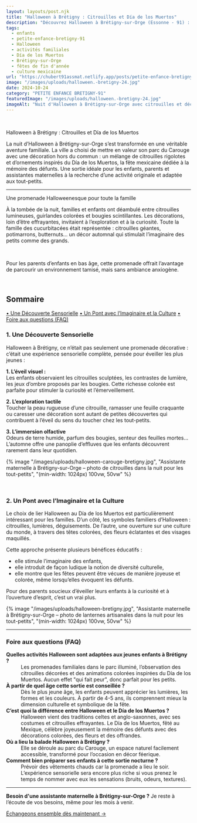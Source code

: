 ```yaml
---
layout: layouts/post.njk
title: "Halloween à Brétigny : Citrouilles et Día de los Muertos"
description: "Découvrez Halloween à Brétigny-sur-Orge (Essonne - 91) : citrouilles rigolotes, décorations Día de los Muertos et expériences sensorielles en famille."
tags: 
  - enfants
  - petite-enfance-bretigny-91
  - Halloween
  - activités familiales
  - Día de los Muertos
  - Brétigny-sur-Orge
  - fêtes de fin d'année
  - culture mexicaine
url: "https://chubert91assmat.netlify.app/posts/petite-enfance-bretigny-91/halloween-24/"
image: "/images/uploads/halloween.-bretigny-24.jpg"
date: 2024-10-24
category: "PETITE ENFANCE BRETIGNY-91"
featuredImage: "/images/uploads/halloween.-bretigny-24.jpg"
imageAlt: "Nuit d'Halloween à Brétigny-sur-Orge avec citrouilles et décorations Día de los Muertos au parc du Carouge"
---
```


<br>

Halloween à Brétigny : Citrouilles et Día de los Muertos

La nuit d’Halloween à Brétigny-sur-Orge s’est transformée en une véritable aventure familiale. La ville a choisi de mettre en valeur son parc du Carouge avec une décoration hors du commun : un mélange de citrouilles rigolotes et d’ornements inspirés du Día de los Muertos, la fête mexicaine dédiée à la mémoire des défunts.
Une sortie idéale pour les enfants, parents et assistantes maternelles à la recherche d’une activité originale et adaptée aux tout-petits.

---

Une promenade Halloweenesque pour toute la famille

À la tombée de la nuit, familles et enfants ont déambulé entre citrouilles lumineuses, guirlandes colorées et bougies scintillantes.
Les décorations, loin d’être effrayantes, invitaient à l’exploration et à la curiosité. Toute la famille des cucurbitacées était représentée : citrouilles géantes, potimarrons, butternuts… un décor automnal qui stimulait l’imaginaire des petits comme des grands.

<br>

<div class="highlighted-note">
  <p>Pour les parents d’enfants en bas âge, cette promenade offrait l’avantage de parcourir un environnement tamisé, mais sans ambiance anxiogène.</p>
</div>

<br>

<div id="sommaire">
  <h2>Sommaire</h2>
  <a href="#decouverte" class="styled-link-sommaire">• Une Découverte Sensorielle</a>
  <a href="#imaginaire" class="styled-link-sommaire">• Un Pont avec l’Imaginaire et la Culture</a>
  <a href="#questions" class="styled-link-sommaire">• Foire aux questions (FAQ)</a>
</div>


### **<span id="decouverte">1. Une Découverte Sensorielle</span>** 

Halloween à Brétigny, ce n’était pas seulement une promenade décorative : c’était une expérience sensorielle complète, pensée pour éveiller les plus jeunes :

**1. L’éveil visuel :**  
Les enfants observaient les citrouilles sculptées, les contrastes de lumière, les jeux d’ombre proposés par les bougies. Cette richesse colorée est parfaite pour stimuler la curiosité et l’émerveillement.

**2. L’exploration tactile**  
Toucher la peau rugueuse d’une citrouille, ramasser une feuille craquante ou caresser une décoration sont autant de petites découvertes qui contribuent à l’éveil du sens du toucher chez les tout-petits.

**3. L’immersion olfactive**  
Odeurs de terre humide, parfum des bougies, senteur des feuilles mortes… L’automne offre une panoplie d’effluves que les enfants découvrent rarement dans leur quotidien.

{% image "/images/uploads/halloween-carouge-bretigny.jpg", "Assistante maternelle à Brétigny-sur-Orge – photo de citrouilles dans la nuit pour les tout-petits", "(min-width: 1024px) 100vw, 50vw" %}

<br>

### **<span id="imaginaire">2. Un Pont avec l’Imaginaire et la Culture</span>**

Le choix de lier Halloween au Día de los Muertos est particulièrement intéressant pour les familles. D’un côté, les symboles familiers d’Halloween : citrouilles, lumières, déguisements. De l’autre, une ouverture sur une culture du monde, à travers des têtes colorées, des fleurs éclatantes et des visages maquillés.

Cette approche présente plusieurs bénéfices éducatifs :

- elle stimule l’imaginaire des enfants,
- elle introduit de façon ludique la notion de diversité culturelle,
- elle montre que les fêtes peuvent être vécues de manière joyeuse et colorée, même lorsqu’elles évoquent les défunts.

Pour des parents soucieux d’éveiller leurs enfants à la curiosité et à l’ouverture d’esprit, c’est un vrai plus.

{% image "/images/uploads/halloween-bretigny.jpg", "Assistante maternelle à Brétigny-sur-Orge – photo de lanternes artisanales dans la nuit pour les tout-petits", "(min-width: 1024px) 100vw, 50vw" %}

---

### **<span id="questions">Foire aux questions (FAQ)</span>**



<dl>
  <dt><strong>Quelles activités Halloween sont adaptées aux jeunes enfants à Brétigny ?</strong></dt>
  <dd>Les promenades familiales dans le parc illuminé, l’observation des citrouilles décorées et des animations colorées inspirées du Día de los Muertos. Aucun effet "qui fait peur", donc parfait pour les petits.</dd>

  <dt><strong> À partir de quel âge cette sortie est conseillée ?</strong></dt>
  <dd> Dès le plus jeune âge, les enfants peuvent apprécier les lumières, les formes et les couleurs. À partir de 4-5 ans, ils comprennent mieux la dimension culturelle et symbolique de la fête.</dd>

  <dt><strong>C’est quoi la différence entre Halloween et le Día de los Muertos ?</strong></dt>
  <dd>Halloween vient des traditions celtes et anglo-saxonnes, avec ses costumes et citrouilles effrayantes. Le Día de los Muertos, fêté au Mexique, célèbre joyeusement la mémoire des défunts avec des décorations colorées, des fleurs et des offrandes.</dd>

  <dt><strong>Où a lieu la balade Halloween à Brétigny ?</strong></dt>
  <dd>Elle se déroule au parc du Carouge, un espace naturel facilement accessible, transformé pour l’occasion en décor féerique.</dd>

<dt><strong>Comment bien préparer ses enfants à cette sortie nocturne ?</strong></dt>
  <dd>Prévoir des vêtements chauds car la promenade a lieu le soir. L’expérience sensorielle sera encore plus riche si vous prenez le temps de nommer avec eux les sensations (bruits, odeurs, textures).</dd>

 
</dl>
<script type="application/ld+json">
{
  "@context": "https://schema.org",
  "@type": "FAQPage",
  "mainEntity": [
    {
      "@type": "Question",
      "name": "Quelles activités Halloween sont adaptées aux jeunes enfants à Brétigny ?",
      "acceptedAnswer": {
        "@type": "Answer",
        "text": "Les promenades familiales dans le parc illuminé, l’observation des citrouilles décorées et des animations colorées inspirées du Día de los Muertos. Aucun effet \\\"qui fait peur\\\", donc parfait pour les petits."
      }
    },
    {
      "@type": "Question",
      "name": "À partir de quel âge cette sortie est conseillée ?",
      "acceptedAnswer": {
        "@type": "Answer",
        "text": "Dès le plus jeune âge, les enfants peuvent apprécier les lumières, les formes et les couleurs. À partir de 4-5 ans, ils comprennent mieux la dimension culturelle et symbolique de la fête."
      }
    },
    {
      "@type": "Question",
      "name": "C’est quoi la différence entre Halloween et le Día de los Muertos ?",
      "acceptedAnswer": {
        "@type": "Answer",
        "text": "Halloween vient des traditions celtes et anglo-saxonnes, avec ses costumes et citrouilles effrayantes. Le Día de los Muertos, fêté au Mexique, célèbre joyeusement la mémoire des défunts avec des décorations colorées, des fleurs et des offrandes."
      }
    },
    {
      "@type": "Question",
      "name": "Où a lieu la balade Halloween à Brétigny ?",
      "acceptedAnswer": {
        "@type": "Answer",
        "text": "Elle se déroule au parc du Carouge, un espace naturel facilement accessible, transformé pour l’occasion en décor féerique."
      }
    },
    {
      "@type": "Question",
      "name": "Comment bien préparer ses enfants à cette sortie nocturne ?",
      "acceptedAnswer": {
        "@type": "Answer",
        "text": "Prévoir des vêtements chauds car la promenade a lieu le soir. L’expérience sensorielle sera encore plus riche si vous prenez le temps de nommer avec eux les sensations (bruits, odeurs, textures)."
      }
    }
  ]
}
</script>


---


<div class="highlighted-note">
  <p><strong>Besoin d'une assistante maternelle à Brétigny-sur-Orge ?</strong> Je reste à l’écoute de vos besoins, même pour les mois à venir.</p>
</div>

<div class="button-wrapper">
  <a href="https://chubert91assmat.netlify.app/contact/" target="_blank" class="btn btn-primary btn-article">Échangeons ensemble dès maintenant →</a>
</div>
